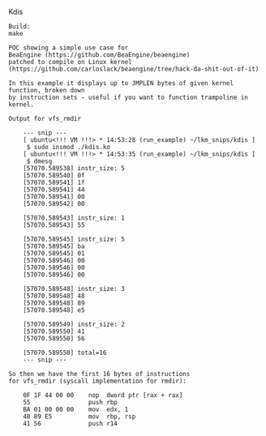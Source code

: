 Kdis

    Build:
	make

    POC showing a simple use case for
    BeaEngine (https://github.com/BeaEngine/beaengine)
    patched to compile on Linux kernel (https://github.com/carloslack/beaengine/tree/hack-da-shit-out-of-it)

    In this example it displays up to JMPLEN bytes of given kernel function, broken down
    by instruction sets - useful if you want to function trampoline in kernel.

    Output for vfs_rmdir

        --- snip ---
        [ ubuntu<!!! VM !!!> * 14:53:28 (run_example) ~/lkm_snips/kdis ]
         $ sudo insmod ./kdis.ko 
        [ ubuntu<!!! VM !!!> * 14:53:35 (run_example) ~/lkm_snips/kdis ]
         $ dmesg
        [57070.589538] instr_size: 5
        [57070.589540] 0f
        [57070.589541] 1f
        [57070.589541] 44
        [57070.589541] 00
        [57070.589542] 00

        [57070.589543] instr_size: 1
        [57070.589543] 55

        [57070.589545] instr_size: 5
        [57070.589545] ba
        [57070.589545] 01
        [57070.589546] 00
        [57070.589546] 00
        [57070.589546] 00

        [57070.589548] instr_size: 3
        [57070.589548] 48
        [57070.589548] 89
        [57070.589548] e5

        [57070.589549] instr_size: 2
        [57070.589550] 41
        [57070.589550] 56

        [57070.589550] total=16
        --- snip ---

    So then we have the first 16 bytes of instructions
    for vfs_rmdir (syscall implementation for rmdir):

        0F 1F 44 00 00    nop  dword ptr [rax + rax]
        55                push rbp
        BA 01 00 00 00    mov  edx, 1
        48 89 E5          mov  rbp, rsp
        41 56             push r14

